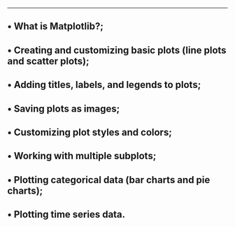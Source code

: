 -----------------------------------------------------------------
• What is Matplotlib?;
----------------------------------------------------------------------------
• Creating and customizing basic plots (line plots and scatter plots);
---------------------------------------------------------------------------
• Adding titles, labels, and legends to plots;
-----------------------------------------------------------------
• Saving plots as images;
-----------------------------------------------------------------
• Customizing plot styles and colors;
-----------------------------------------------------------------
• Working with multiple subplots;
-----------------------------------------------------------------
• Plotting categorical data (bar charts and pie charts);
-----------------------------------------------------------------
• Plotting time series data.
-----------------------------------------------------------------
